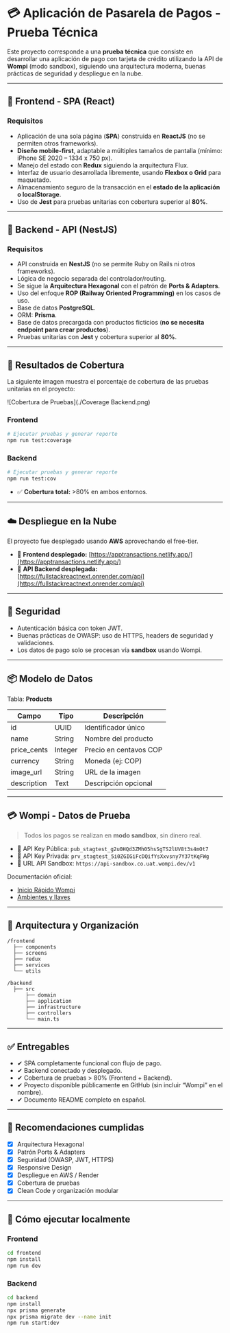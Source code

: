 
# 💳 Aplicación de Pasarela de Pagos - Prueba Técnica

Este proyecto corresponde a una **prueba técnica** que consiste en desarrollar una aplicación de pago con tarjeta de crédito utilizando la API de **Wompi** (modo sandbox), siguiendo una arquitectura moderna, buenas prácticas de seguridad y despliegue en la nube.

---

## 📱 Frontend - SPA (React)

### Requisitos

- Aplicación de una sola página (**SPA**) construida en **ReactJS** (no se permiten otros frameworks).
- **Diseño mobile-first**, adaptable a múltiples tamaños de pantalla (mínimo: iPhone SE 2020 – 1334 x 750 px).
- Manejo del estado con **Redux** siguiendo la arquitectura Flux.
- Interfaz de usuario desarrollada libremente, usando **Flexbox o Grid** para maquetado.
- Almacenamiento seguro de la transacción en el **estado de la aplicación o localStorage**.
- Uso de **Jest** para pruebas unitarias con cobertura superior al **80%**.

---

## 🧠 Backend - API (NestJS)

### Requisitos

- API construida en **NestJS** (no se permite Ruby on Rails ni otros frameworks).
- Lógica de negocio separada del controlador/routing.
- Se sigue la **Arquitectura Hexagonal** con el patrón de **Ports & Adapters**.
- Uso del enfoque **ROP (Railway Oriented Programming)** en los casos de uso.
- Base de datos **PostgreSQL**.
- ORM: **Prisma**.
- Base de datos precargada con productos ficticios (**no se necesita endpoint para crear productos**).
- Pruebas unitarias con **Jest** y cobertura superior al **80%**.

---

## 🧪 Resultados de Cobertura

La siguiente imagen muestra el porcentaje de cobertura de las pruebas unitarias en el proyecto:

![Cobertura de Pruebas](./Coverage Backend.png)

### Frontend

```bash
# Ejecutar pruebas y generar reporte
npm run test:coverage
```

### Backend

```bash
# Ejecutar pruebas y generar reporte
npm run test:cov
```

- ✅ **Cobertura total:** >80% en ambos entornos.

---

## ☁️ Despliegue en la Nube

El proyecto fue desplegado usando **AWS** aprovechando el free-tier.

- 🔗 **Frontend desplegado:** [https://apptransactions.netlify.app/](https://apptransactions.netlify.app/)  
- 🔗 **API Backend desplegada:** [https://fullstackreactnext.onrender.com/api](https://fullstackreactnext.onrender.com/api)

---

## 🔐 Seguridad

- Autenticación básica con token JWT.
- Buenas prácticas de OWASP: uso de HTTPS, headers de seguridad y validaciones.
- Los datos de pago solo se procesan vía **sandbox** usando Wompi.

---

## 📦 Modelo de Datos

Tabla: **Products**

| Campo       | Tipo      | Descripción                    |
|-------------|-----------|--------------------------------|
| id          | UUID      | Identificador único            |
| name        | String    | Nombre del producto            |
| price_cents | Integer   | Precio en centavos COP         |
| currency    | String    | Moneda (ej: COP)               |
| image_url   | String    | URL de la imagen               |
| description | Text      | Descripción opcional           |

---

## 💳 Wompi - Datos de Prueba

> Todos los pagos se realizan en **modo sandbox**, sin dinero real.

- 🔐 API Key Pública: `pub_stagtest_g2u0HQd3ZMh05hsSgTS2lUV8t3s4mOt7`  
- 🔐 API Key Privada: `prv_stagtest_5i0ZGIGiFcDQifYsXxvsny7Y37tKqFWg`
- 🔐 URL API Sandbox: `https://api-sandbox.co.uat.wompi.dev/v1`

Documentación oficial:
- [Inicio Rápido Wompi](https://docs.wompi.co/docs/colombia/inicio-rapido/)
- [Ambientes y llaves](https://docs.wompi.co/docs/colombia/ambientes-y-llaves/)

---

## 🧩 Arquitectura y Organización

```
/frontend
  ├── components
  ├── screens
  ├── redux
  ├── services
  └── utils

/backend
  ├── src
      ├── domain
      ├── application
      ├── infrastructure
      ├── controllers
      └── main.ts
```

---

## ✅ Entregables

- ✔ SPA completamente funcional con flujo de pago.
- ✔ Backend conectado y desplegado.
- ✔ Cobertura de pruebas > 80% (Frontend + Backend).
- ✔ Proyecto disponible públicamente en GitHub (sin incluir “Wompi” en el nombre).
- ✔ Documento README completo en español.

---

## 📌 Recomendaciones cumplidas

- [x] Arquitectura Hexagonal
- [x] Patrón Ports & Adapters
- [x] Seguridad (OWASP, JWT, HTTPS)
- [x] Responsive Design
- [x] Despliegue en AWS / Render
- [x] Cobertura de pruebas
- [x] Clean Code y organización modular

---

## 🏁 Cómo ejecutar localmente

### Frontend

```bash
cd frontend
npm install
npm run dev
```

### Backend

```bash
cd backend
npm install
npx prisma generate
npx prisma migrate dev --name init
npm run start:dev
```

